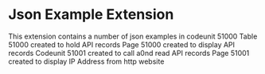 # Json Example Extension
This extension contains a number of json examples in codeunit 51000
Table 51000 created to hold API records
Page 51000 created to display API records
Codeunit 51001 created to call a0nd read API records
Page 51001 created to display IP Address from http website